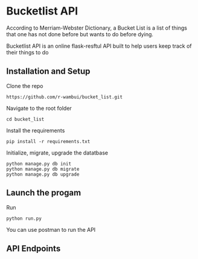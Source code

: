 # Bucketlist API
According to Merriam-Webster Dictionary,  a Bucket List is a list of things that one has not done before but wants to do before dying.

Bucketlist API is an online flask-resftul API built to help users keep track of their things to do

## Installation and Setup
Clone the repo
```
https://github.com/r-wambui/bucket_list.git
```
Navigate to the root folder
```
cd bucket_list
```
Install the requirements
```
pip install -r requirements.txt
```
Initialize, migrate, upgrade the datatbase
```
python manage.py db init
python manage.py db migrate
python manage.py db upgrade
```
## Launch the progam
Run 
```
python run.py
```
You can use postman to run the  API
## API Endpoints
